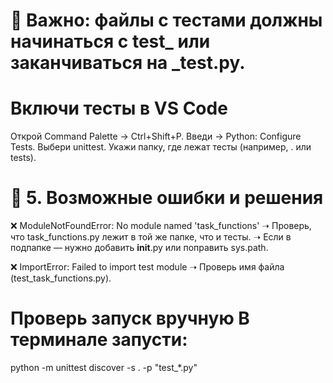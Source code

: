 # 📌 Важно: файлы с тестами должны начинаться с test_ или заканчиваться на _test.py.
# Включи тесты в VS Code

Открой Command Palette → Ctrl+Shift+P.
Введи → Python: Configure Tests.
Выбери unittest.
Укажи папку, где лежат тесты (например, . или tests).



# 🔧 5. Возможные ошибки и решения
❌ ModuleNotFoundError: No module named 'task_functions'
➝ Проверь, что task_functions.py лежит в той же папке, что и тесты.
➝ Если в подпапке — нужно добавить __init__.py или поправить sys.path.

❌ ImportError: Failed to import test module
➝ Проверь имя файла (test_task_functions.py).


# Проверь запуск вручную В терминале запусти:
python -m unittest discover -s . -p "test_*.py"
